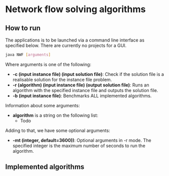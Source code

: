 # Network flow solving algorithms

## How to run

The applications is to be launched via a command line interface as specified below. There are currently no projects for a GUI.

```bash
java NWF [arguments]
```

Where arguments is one of the following:
* **-c (input instance file) (input solution file)**: Check if the solution file is a realisable solution for the instance file problem.
* **-r (algorithm) (input instance file) (output solution file)**: Runs an algorithm with the specified instance file and outputs the solution file.
* **-b (input instance file)**: Benchmarks ALL implemented algorithms.

Information about some arguments:
* **algorithm** is a string on the following list:
  * Todo

Adding to that, we have some optional arguments:
* **-mt (integer, default=3600))**: Optional arguments in -r mode. The specified integer is the maximum number of seconds to run the algorithm.

## Implemented algorithms

